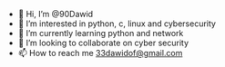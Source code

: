 - 👋 Hi, I’m @90Dawid
- 👀 I’m interested in python, c, linux and cybersecurity
- 🌱 I’m currently learning python and network
- 💞️ I’m looking to collaborate on cyber security
- 📫 How to reach me 33dawidof@gmail.com

<!---
90Dawid/90Dawid is a ✨ special ✨ repository because its `README.md` (this file) appears on your GitHub profile.
You can click the Preview link to take a look at your changes.
--->
